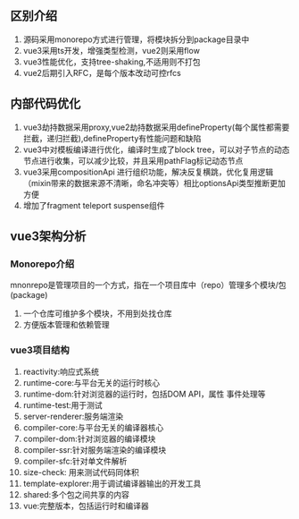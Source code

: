 ## 区别介绍
1. 源码采用monorepo方式进行管理，将模块拆分到package目录中
2. vue3采用ts开发，增强类型检测，vue2则采用flow
3. vue3性能优化，支持tree-shaking,不适用则不打包
4. vue2后期引入RFC，是每个版本改动可控rfcs

## 内部代码优化
1. vue3劫持数据采用proxy,vue2劫持数据采用defineProperty(每个属性都需要拦截，递归拦截),defineProperty有性能问题和缺陷
2. vue3中对模板编译进行优化，编译时生成了block tree，可以对子节点的动态节点进行收集，可以减少比较，并且采用pathFlag标记动态节点
3. vue3采用compositionApi 进行组织功能，解决反复横跳，优化复用逻辑（mixin带来的数据来源不清晰，命名冲突等）相比optionsApi类型推断更加方便
4. 增加了fragment teleport suspense组件

## vue3架构分析
### Monorepo介绍
mnonrepo是管理项目的一个方式，指在一个项目库中（repo）管理多个模块/包(package)
1. 一个仓库可维护多个模块，不用到处找仓库
2. 方便版本管理和依赖管理

### vue3项目结构
1. reactivity:响应式系统
2. runtime-core:与平台无关的运行时核心
3. runtime-dom:针对浏览器的运行时，包括DOM API，属性 事件处理等
3. runtime-test:用于测试
4. server-renderer:服务端渲染
5. compiler-core:与平台无关的编译器核心
6. compiler-dom:针对浏览器的编译模块
7. compiler-ssr:针对服务端渲染的编译模块
8. compiler-sfc:针对单文件解析
9. size-check: 用来测试代码同体积
10. template-explorer:用于调试编译器输出的开发工具
11. shared:多个包之间共享的内容
12. vue:完整版本，包括运行时和编译器